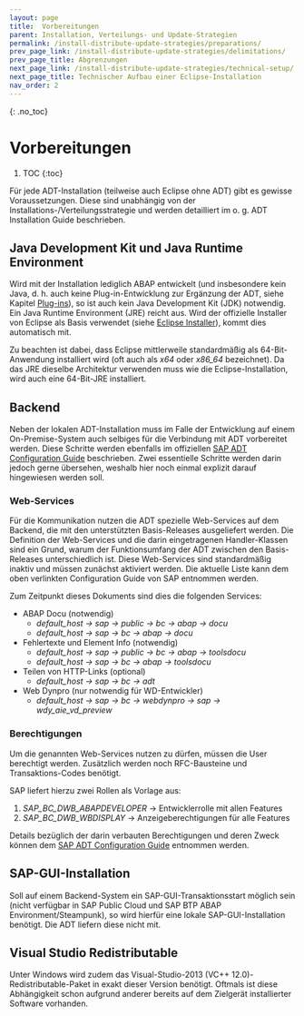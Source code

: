 ```yaml
---
layout: page
title:  Vorbereitungen
parent: Installation, Verteilungs- und Update-Strategien
permalink: /install-distribute-update-strategies/preparations/
prev_page_link: /install-distribute-update-strategies/delimitations/
prev_page_title: Abgrenzungen
next_page_link: /install-distribute-update-strategies/technical-setup/
next_page_title: Technischer Aufbau einer Eclipse-Installation
nav_order: 2
---
```


{: .no_toc}
# Vorbereitungen

1. TOC
{:toc}

Für jede ADT-Installation (teilweise auch Eclipse ohne ADT) gibt es gewisse Voraussetzungen. Diese sind unabhängig von der Installations-/Verteilungsstrategie und werden detailliert im o. g. ADT Installation Guide beschrieben.

## Java Development Kit und Java Runtime Environment

Wird mit der Installation lediglich ABAP entwickelt (und insbesondere kein Java, d. h. auch keine Plug-in-Entwicklung zur Ergänzung der ADT, siehe Kapitel [Plug-ins](/ADT-Leitfaden/plug-ins)), so ist auch kein Java Development Kit (JDK) notwendig. Ein Java Runtime Environment (JRE) reicht aus. Wird der offizielle Installer von Eclipse als Basis verwendet (siehe [Eclipse Installer](/ADT-Leitfaden/install-distribute-update-strategies/install-and-distribute/#eclipse-installer)), kommt dies automatisch mit.

Zu beachten ist dabei, dass Eclipse mittlerweile standardmäßig als 64-Bit-Anwendung installiert wird (oft auch als *x64* oder *x86_64* bezeichnet). Da das JRE dieselbe Architektur verwenden muss wie die Eclipse-Installation, wird auch eine 64-Bit-JRE installiert.

## Backend

Neben der lokalen ADT-Installation muss im Falle der Entwicklung auf einem On-Premise-System auch selbiges für die Verbindung mit ADT vorbereitet werden. Diese Schritte werden ebenfalls im offiziellen [SAP ADT Configuration Guide](http://help.sap.com/download/netweaver/adt/SAP_ADT_Configuration_Guide_Backend_en.pdf) beschrieben. Zwei essentielle Schritte werden darin jedoch gerne übersehen, weshalb hier noch einmal explizit darauf hingewiesen werden soll.

### Web-Services

Für die Kommunikation nutzen die ADT spezielle Web-Services auf dem Backend, die mit den unterstützten Basis-Releases ausgeliefert werden. Die Definition der Web-Services und die darin eingetragenen Handler-Klassen sind ein Grund, warum der Funktionsumfang der ADT zwischen den Basis-Releases unterschiedlich ist. Diese Web-Services sind standardmäßig inaktiv und müssen zunächst aktiviert werden. Die aktuelle Liste kann dem oben verlinkten Configuration Guide von SAP entnommen werden.

Zum Zeitpunkt dieses Dokuments sind dies die folgenden Services:

- ABAP Docu (notwendig)
  - *default_host → sap → public → bc → abap → docu*
  - *default_host → sap → bc → abap → docu*
- Fehlertexte und Element Info (notwendig)
  - *default_host → sap → public → bc → abap → toolsdocu*
  - *default_host → sap → bc → abap → toolsdocu*
- Teilen von HTTP-Links (optional)
  - *default_host → sap → bc → adt*
- Web Dynpro (nur notwendig für WD-Entwickler)
  - *default_host → sap → bc → webdynpro → sap → wdy_aie_vd_preview*

### Berechtigungen

Um die genannten Web-Services nutzen zu dürfen, müssen die User berechtigt werden. Zusätzlich werden noch RFC-Bausteine und Transaktions-Codes benötigt.

SAP liefert hierzu zwei Rollen als Vorlage aus:

1. *SAP_BC_DWB_ABAPDEVELOPER* → Entwicklerrolle mit allen Features
2. *SAP_BC_DWB_WBDISPLAY* → Anzeigeberechtigungen für alle Features

Details bezüglich der darin verbauten Berechtigungen und deren Zweck können dem [SAP ADT Configuration Guide](http://help.sap.com/download/netweaver/adt/SAP_ADT_Configuration_Guide_Backend_en.pdf) entnommen werden.

## SAP-GUI-Installation

Soll auf einem Backend-System ein SAP-GUI-Transaktionsstart möglich sein (nicht verfügbar in SAP Public Cloud und SAP BTP ABAP Environment/Steampunk), so wird hierfür eine lokale SAP-GUI-Installation benötigt. Die ADT liefern diese nicht mit.

## Visual Studio Redistributable

Unter Windows wird zudem das Visual-Studio-2013 (VC++ 12.0)-Redistributable-Paket in exakt dieser Version benötigt. Oftmals ist diese Abhängigkeit schon aufgrund anderer bereits auf dem Zielgerät installierter Software vorhanden.
